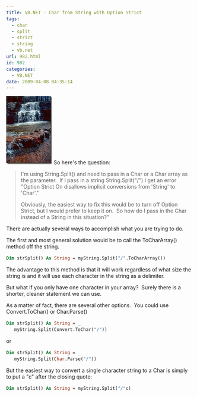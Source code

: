 ```yaml
---
title: VB.NET - Char from String with Option Strict
tags:
  - char
  - split
  - strict
  - string
  - vb.net
url: 982.html
id: 982
categories:
  - VB.NET
date: 2009-04-08 04:35:14
---
```


![G04B0079](/uploads/2009/04/g04b0079.jpg) So here's the question:

> I'm using String.Split() and need to pass in a Char or a Char array as the parameter.  If I pass in a string String.Split("/") I get an error "Option Strict On disallows implicit conversions from 'String' to 'Char'."
>
> Obviously, the easiest way to fix this would be to turn off Option Strict, but I would prefer to keep it on.  So how do I pass in the Char instead of a String in this situation?"

There are actually several ways to accomplish what you are trying to do.

The first and most general solution would be to call the ToCharArray() method off the string.

``` vb
Dim strSplit() As String = myString.Split("/".ToCharArray())
```

The advantage to this method is that it will work regardless of what size the string is and it will use each character in the string as a delimiter.

But what if you only have one character in your array?  Surely there is a shorter, cleaner statement we can use.

As a matter of fact, there are several other options.  You could use Convert.ToChar() or Char.Parse()

``` vb
Dim strSplit() As String = _
   myString.Split(Convert.ToChar("/"))
```

or

``` vb
Dim strSplit() As String = _
   myString.Split(Char.Parse("/"))
```

But the easiest way to convert a single character string to a Char is simply to put a "c" after the closing quote:

``` vb
Dim strSplit() As String = myString.Split("/"c)
```
